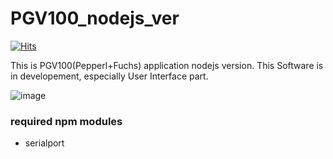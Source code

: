 # PGV100_nodejs_ver

[![Hits](https://hits.seeyoufarm.com/api/count/incr/badge.svg?url=https%3A%2F%2Fgithub.com%2Fnakeeun%2FPGV100_nodejs_ver&count_bg=%2379C83D&title_bg=%23555555&icon=&icon_color=%23E7E7E7&title=hits&edge_flat=false)](https://hits.seeyoufarm.com)

This is PGV100(Pepperl+Fuchs) application nodejs version. This Software is in developement, especially User Interface part.

![image](https://user-images.githubusercontent.com/37968684/205592482-93937520-0f45-417a-8184-e4cdbb7312e1.png)

### required npm modules
- serialport
